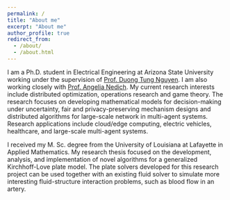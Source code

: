 ```yaml
---
permalink: /
title: "About me"
excerpt: "About me"
author_profile: true
redirect_from: 
  - /about/
  - /about.html
---
```


I am a Ph.D. student in Electrical Engineering at Arizona State University working under the supervision of [Prof. Duong Tung Nguyen](https://scholar.google.ca/citations?user=EVWYEMQAAAAJ&hl=en). I am also working closely with [Prof. Angelia Nedich](https://scholar.google.com/citations?user=86PxxsoAAAAJ&hl=en). My current research interests include distributed optimization, operations research and game theory. The research focuses on developing mathematical models for decision-making under uncertainty, fair and privacy-preserving mechanism designs and distributed algorithms for large-scale network in multi-agent systems. Research applications include cloud/edge computing, electric vehicles, healthcare, and large-scale multi-agent systems.

I received my M. Sc. degree from the University of Louisiana at Lafayette in Applied Mathematics. My research thesis focused on the development, analysis, and implementation of novel algorithms for a generalized Kirchhoff-Love plate model. The plate solvers developed for this research project can be used together with an existing fluid solver to simulate more interesting fluid-structure interaction problems, such as blood flow in an artery.

<!-- For more info
------
More info about configuring academicpages can be found in [the guide](https://academicpages.github.io/markdown/). The [guides for the Minimal Mistakes theme](https://mmistakes.github.io/minimal-mistakes/docs/configuration/) (which this theme was forked from) might also be helpful.
 -->

